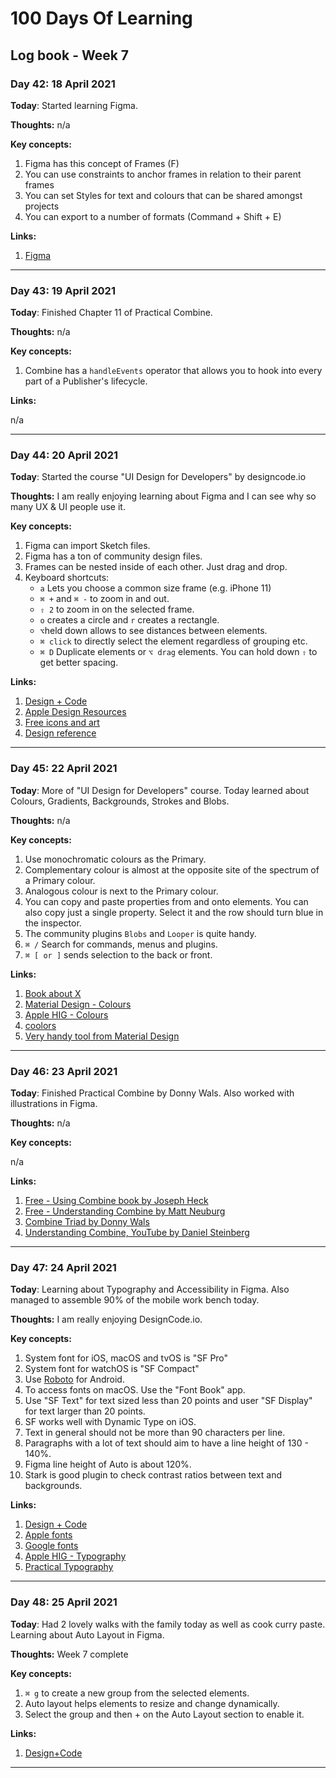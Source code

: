 # 100 Days Of Learning

## Log book - Week 7

### Day 42: 18 April 2021

**Today**: Started learning Figma.

**Thoughts:** n/a

**Key concepts:**

1. Figma has this concept of Frames (F)
2. You can use constraints to anchor frames in relation to their parent frames
3. You can set Styles for text and colours that can be shared amongst projects
4. You can export to a number of formats (Command + Shift + E)

**Links:**

1. [Figma](https://www.figma.com/)

---

### Day 43: 19 April 2021

**Today**: Finished Chapter 11 of Practical Combine.

**Thoughts:** n/a

**Key concepts:**

1. Combine has a `handleEvents` operator that allows you to hook into every part of a Publisher's lifecycle.

**Links:**

n/a

---

### Day 44: 20 April 2021

**Today**: Started the course "UI Design for Developers" by designcode.io

**Thoughts:** I am really enjoying learning about Figma and I can see why so many UX & UI people use it.

**Key concepts:**

1. Figma can import Sketch files.
2. Figma has a ton of community design files.
3. Frames can be nested inside of each other. Just drag and drop.
4. Keyboard shortcuts:
	* `a` Lets you choose a common size frame (e.g. iPhone 11)
	* `⌘ +` and `⌘ -` to zoom in and out.
	* `⇧ 2` to zoom in on the selected frame.
	* `o` creates a circle and `r` creates a rectangle.
	* `⌥`held down allows to see distances between elements.
	* `⌘ click` to directly select the element regardless of grouping etc.
	* `⌘ D` Duplicate elements or `⌥ drag` elements. You can hold down `⇧` to get better spacing.


**Links:**

1. [Design + Code](http://designcode.io)
2. [Apple Design Resources](https://developer.apple.com/design/resources/)
3. [Free icons and art](https://shape.so/)
4. [Design reference](https://mobbin.design/)

---

### Day 45: 22 April 2021

**Today**: More of "UI Design for Developers" course. Today learned about Colours, Gradients, Backgrounds, Strokes and Blobs.

**Thoughts:** n/a

**Key concepts:**

1. Use monochromatic colours as the Primary.
2. Complementary colour is almost at the opposite site of the spectrum of a Primary colour.
3. Analogous colour is next to the Primary colour.
4. You can copy and paste properties from and onto elements. You can also copy just a single property. Select it and the row should turn blue in the inspector.
5. The community plugins `Blobs` and `Looper` is quite handy.
6. `⌘ /` Search for commands, menus and plugins.
7. `⌘ [ or ]` sends selection to the back or front.

**Links:**

1. [Book about X](http://www.example.com)
2. [Material Design - Colours](https://material.io/design/color/the-color-system.html#color-usage-and-palettes)
3. [Apple HIG - Colours](https://developer.apple.com/design/human-interface-guidelines/ios/visual-design/color/)
4. [coolors](https://coolors.co/)
5. [Very handy tool from Material Design](https://material.io/resources/color/#!/?view.left=0&view.right=0)

---

### Day 46: 23 April 2021

**Today**: Finished Practical Combine by Donny Wals. Also worked with illustrations in Figma.

**Thoughts:** n/a

**Key concepts:**

n/a

**Links:**

1. [Free - Using Combine book by Joseph Heck](https://heckj.github.io/swiftui-notes/)
2. [Free - Understanding Combine by Matt Neuburg](https://www.apeth.com/UnderstandingCombine/)
3. [Combine Triad by Donny Wals](https://www.dotconferences.com/2020/02/donny-wals-the-combine-triad)
4. [Understanding Combine, YouTube by Daniel Steinberg](https://www.youtube.com/watch?v=iDlCU-AdXNQ)

---

### Day 47: 24 April 2021

**Today**: Learning about Typography and Accessibility in Figma. Also managed to assemble 90% of the mobile work bench today.

**Thoughts:** I am really enjoying DesignCode.io.

**Key concepts:**

1. System font for iOS, macOS and tvOS is "SF Pro"
2. System font for watchOS is "SF Compact"
3. Use [Roboto](https://fonts.google.com/specimen/Roboto) for Android.
4. To access fonts on macOS. Use the "Font Book" app.
5. Use "SF Text" for text sized less than 20 points and user "SF Display" for text larger than 20 points.
6. SF works well with Dynamic Type on iOS.
7. Text in general should not be more than 90 characters per line.
8. Paragraphs with a lot of text should aim to have a line height of 130 - 140%.
9. Figma line height of Auto is about 120%.
10. Stark is good plugin to check contrast ratios between text and backgrounds.

**Links:**

1. [Design + Code](https://designcode.io/ui-design-typography-and-accessibility)
2. [Apple fonts](https://developer.apple.com/fonts/)
3. [Google fonts](https://fonts.google.com/)
4. [Apple HIG - Typography](https://developer.apple.com/design/human-interface-guidelines/macos/visual-design/typography/)
5. [Practical Typography](https://practicaltypography.com/)

---

### Day 48: 25 April 2021

**Today**: Had 2 lovely walks with the family today as well as cook curry paste. Learning about Auto Layout in Figma.

**Thoughts:** Week 7 complete

**Key concepts:**

1. `⌘ g` to create a new group from the selected elements.
2. Auto layout helps elements to resize and change dynamically.
3. Select the group and then + on the Auto Layout section to enable it.

**Links:**

1. [Design+Code](https://designcode.io/ui-design-text-styles-and-buttons)

---
